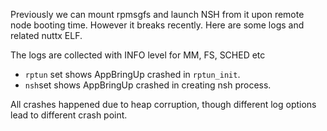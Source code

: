 
Previously we can mount rpmsgfs and launch NSH from it upon remote node booting
time. However it breaks recently.  Here are some logs and related nuttx ELF.

The logs are collected with INFO level for MM, FS, SCHED etc

- `rptun` set shows AppBringUp crashed in `rptun_init`.
- `nsh`set shows AppBringUp crashed in creating nsh process.

All crashes happened due to heap corruption, though different log options lead to different crash point.
